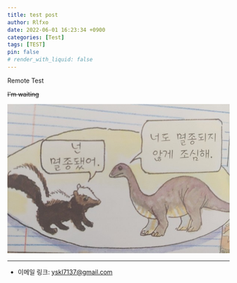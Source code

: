 ```yaml
---
title: test post
author: Rlfxo
date: 2022-06-01 16:23:34 +0900
categories: [Test]
tags: [TEST]
pin: false
# render_with_liquid: false
---
```

Remote Test

~~I'm waiting~~

![img](./img/meme/about.jpeg)

***
* 이메일 링크: <yskl7137@gmail.com>
